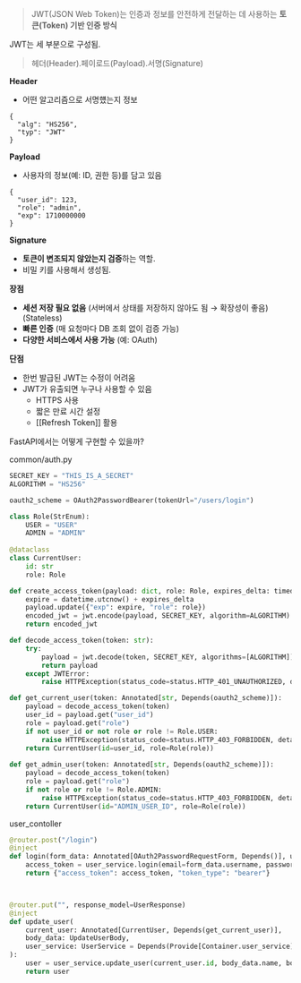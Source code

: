 > JWT(JSON Web Token)는 인증과 정보를 안전하게 전달하는 데 사용하는 **토큰(Token) 기반 인증 방식**

JWT는 세 부분으로 구성됨.
> 헤더(Header).페이로드(Payload).서명(Signature)

**Header**
- 어떤 알고리즘으로 서명헀는지 정보
```
{
  "alg": "HS256",
  "typ": "JWT"
}
```

**Payload**
- 사용자의 정보(예: ID, 권한 등)를 담고 있음
```
{
  "user_id": 123,
  "role": "admin",
  "exp": 1710000000
}
```

**Signature**
- **토큰이 변조되지 않았는지 검증**하는 역할.
- 비밀 키를 사용해서 생성됨.

**장점**
- **세션 저장 필요 없음** (서버에서 상태를 저장하지 않아도 됨 → 확장성이 좋음) (Stateless)
- **빠른 인증** (매 요청마다 DB 조회 없이 검증 가능)
- **다양한 서비스에서 사용 가능** (예: OAuth)

**단점**
- 한번 발급된 JWT는 수정이 어려움
- JWT가 유출되면 누구나 사용할 수 있음
	- HTTPS 사용
	- 짧은 만료 시간 설정
	- [[Refresh Token]] 활용

FastAPI에서는 어떻게 구현할 수 있을까?

common/auth.py
```python
SECRET_KEY = "THIS_IS_A_SECRET"
ALGORITHM = "HS256"

oauth2_scheme = OAuth2PasswordBearer(tokenUrl="/users/login")

class Role(StrEnum):
    USER = "USER"
    ADMIN = "ADMIN"
    
@dataclass
class CurrentUser:
    id: str
    role: Role

def create_access_token(payload: dict, role: Role, expires_delta: timedelta = timedelta(hours=6)):
    expire = datetime.utcnow() + expires_delta
    payload.update({"exp": expire, "role": role})
    encoded_jwt = jwt.encode(payload, SECRET_KEY, algorithm=ALGORITHM)
    return encoded_jwt

def decode_access_token(token: str):
    try:
        payload = jwt.decode(token, SECRET_KEY, algorithms=[ALGORITHM])
        return payload
    except JWTError:
        raise HTTPException(status_code=status.HTTP_401_UNAUTHORIZED, detail="Invalid token")

def get_current_user(token: Annotated[str, Depends(oauth2_scheme)]):
    payload = decode_access_token(token)
    user_id = payload.get("user_id")
    role = payload.get("role")
    if not user_id or not role or role != Role.USER:
        raise HTTPException(status_code=status.HTTP_403_FORBIDDEN, detail="Not enough permissions")
    return CurrentUser(id=user_id, role=Role(role))
    
def get_admin_user(token: Annotated[str, Depends(oauth2_scheme)]):
    payload = decode_access_token(token)
    role = payload.get("role")
    if not role or role != Role.ADMIN:
        raise HTTPException(status_code=status.HTTP_403_FORBIDDEN, detail="Not enough permissions")
    return CurrentUser(id="ADMIN_USER_ID", role=Role(role))
```

user_contoller
```python
@router.post("/login")
@inject
def login(form_data: Annotated[OAuth2PasswordRequestForm, Depends()], user_service: UserService = Depends(Provide[Container.user_service])):
    access_token = user_service.login(email=form_data.username, password=form_data.password)
    return {"access_token": access_token, "token_type": "bearer"}



@router.put("", response_model=UserResponse)
@inject
def update_user(
    current_user: Annotated[CurrentUser, Depends(get_current_user)],
    body_data: UpdateUserBody,
    user_service: UserService = Depends(Provide[Container.user_service]),
):
    user = user_service.update_user(current_user.id, body_data.name, body_data.password)
    return user